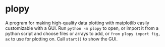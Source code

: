 # plopy
A program for making high-quality data plotting with matplotlib easily customizable with a GUI. Run `python -m plopy` to open, or import it from a python script and choose files or arrays to add, or `from plopy import fig, ax` to use for plotting on. Call `start()` to show the GUI.
